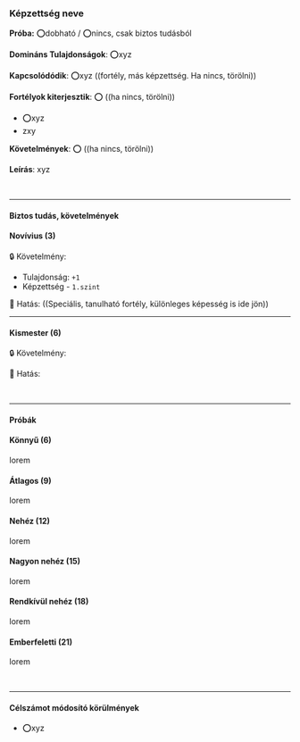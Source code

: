 ### Képzettség neve

**Próba:** ⭕dobható / ⭕nincs, csak biztos tudásból

**Domináns Tulajdonságok**: ⭕xyz

**Kapcsolódódik**: ⭕xyz  ((fortély, más képzettség. Ha nincs, törölni))

**Fortélyok kiterjesztik**: ⭕ ((ha nincs, törölni))
- ⭕xyz
- zxy

**Követelmények**: ⭕ ((ha nincs, törölni))

**Leírás**: xyz


<br />

---
#### Biztos tudás, követelmények

#### Novívius (3)

🔒 Követelmény:
- Tulajdonság: `+1`
- Képzettség - `1.szint`

🌟 Hatás:
((Speciális, tanulható fortély, különleges  képesség is ide jön))

---
#### Kismester (6)

🔒 Követelmény:

🌟 Hatás:

<br />

---
#### Próbák


#### Könnyű (6)

lorem

#### Átlagos (9)

lorem

#### Nehéz (12)

lorem

#### Nagyon nehéz (15)

lorem

#### Rendkívül nehéz (18)

lorem

#### Emberfeletti (21)

lorem


<br />

---
#### Célszámot módosító körülmények

- ⭕xyz

